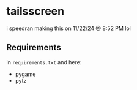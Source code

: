 # tailsscreen
i speedran making this on 11/22/24 @ 8:52 PM lol
## Requirements
in `requirements.txt` and here:
- pygame
- pytz
